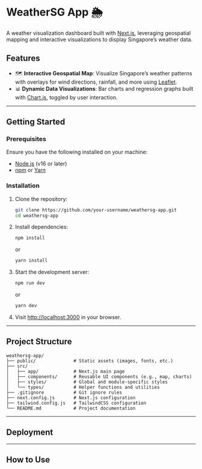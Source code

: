 # WeatherSG App 🌦️

A weather visualization dashboard built with [Next.js](https://nextjs.org/), leveraging geospatial mapping and interactive visualizations to display Singapore’s weather data.

## Features

- 🗺️ **Interactive Geospatial Map**: Visualize Singapore’s weather patterns with overlays for wind directions, rainfall, and more using [Leaflet](https://leafletjs.com/).
- 📊 **Dynamic Data Visualizations**: Bar charts and regression graphs built with [Chart.js](https://www.chartjs.org/), toggled by user interaction.

---

## Getting Started

### Prerequisites

Ensure you have the following installed on your machine:
- [Node.js](https://nodejs.org/) (v16 or later)
- [npm](https://www.npmjs.com/) or [Yarn](https://yarnpkg.com/)

### Installation

1. Clone the repository:
   ```bash
   git clone https://github.com/your-username/weathersg-app.git
   cd weathersg-app
   ```

2. Install dependencies:
   ```bash
   npm install
   ```
   or
   ```bash
   yarn install
   ```

3. Start the development server:
   ```bash
   npm run dev
   ```
   or
   ```bash
   yarn dev
   ```

4. Visit [http://localhost:3000](http://localhost:3000) in your browser.

---

## Project Structure

```
weathersg-app/
├── public/              # Static assets (images, fonts, etc.)
├── src/
│   ├── app/             # Next.js main page
│   ├── components/      # Reusable UI components (e.g., map, charts)
│   ├── styles/          # Global and module-specific styles
│   └── types/           # Helper functions and utilities
├── .gitignore           # Git ignore rules
├── next.config.js       # Next.js configuration
├── tailwind.config.js   # TailwindCSS configuration
└── README.md            # Project documentation
```

---

## Deployment


---

## How to Use


